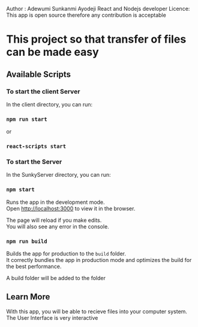 Author : Adewumi Sunkanmi Ayodeji React and Nodejs developer
Licence: This app is open source therefore any contribution is acceptable



# This project so that transfer of files can be made easy

## Available Scripts
### To start the client Server 
In the client directory, you can run:

### `npm run start`
or
### `react-scripts start`
### To start the  Server 
In the SunkyServer directory, you can run:

### `npm start`
Runs the app in the development mode.<br>
Open [http://localhost:3000](http://localhost:3000) to view it in the browser.

The page will reload if you make edits.<br>
You will also see any  error in the console.



### `npm run build`

Builds the app for production to the `build` folder.<br>
It correctly bundles the app in production mode and optimizes the build for the best performance.

A build folder will be added to the folder


## Learn More

With this app, you will be able to recieve files into your computer system.<br>
The User Interface is very interactive
